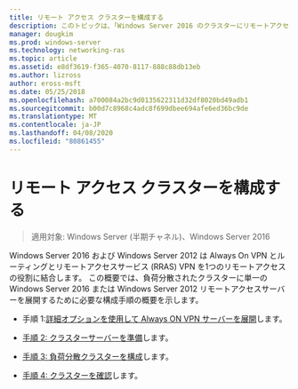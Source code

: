 ```yaml
---
title: リモート アクセス クラスターを構成する
description: このトピックは、「Windows Server 2016 のクラスターにリモートアクセスを展開する」の一部です。
manager: dougkim
ms.prod: windows-server
ms.technology: networking-ras
ms.topic: article
ms.assetid: e8df3619-f365-4070-8117-888c88db13eb
ms.author: lizross
author: eross-msft
ms.date: 05/25/2018
ms.openlocfilehash: a700084a2bc9d0135622311d32df8020bd49adb1
ms.sourcegitcommit: b00d7c8968c4adc8f699dbee694afe6ed36bc9de
ms.translationtype: MT
ms.contentlocale: ja-JP
ms.lasthandoff: 04/08/2020
ms.locfileid: "80861455"
---
```

# <a name="configure-a-remote-access-cluster"></a>リモート アクセス クラスターを構成する

>適用対象: Windows Server (半期チャネル)、Windows Server 2016

 Windows Server 2016 および Windows Server 2012 は Always On VPN とルーティングとリモートアクセスサービス (RRAS) VPN を1つのリモートアクセスの役割に結合します。 この概要では、負荷分散されたクラスターに単一の Windows Server 2016 または Windows Server 2012 リモートアクセスサーバーを展開するために必要な構成手順の概要を示します。
  
-  手順 1:[詳細オプションを使用して Always ON VPN サーバーを展開](../../../vpn/always-on-vpn/deploy/always-on-vpn-adv-options.md)します。
  
-   [手順 2: クラスターサーバーを準備](Step-2-Prepare-Cluster-Servers.md)します。  
  
-   [手順 3: 負荷分散クラスターを構成](Step-3-Configure-a-Load-Balanced-Cluster.md)します。  
  
-   [手順 4: クラスターを確認](Step-4-Verify-the-Cluster.md)します。  
  


